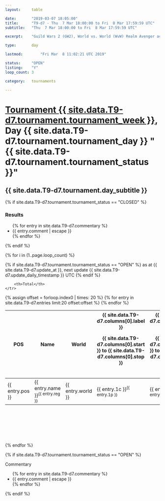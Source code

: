 ```yaml
---
layout: 	table

date: 		"2019-03-07 18:05:00"
title: 		"T9-d7 - Thu  7 Mar 18:00:00 to Fri  8 Mar 17:59:59 UTC"
subtitle: 	"Thu  7 Mar 18:00:00 to Fri  8 Mar 17:59:59 UTC"

excerpt:    "Guild Wars 2 (GW2), World vs. World (WvW) Realm Avenger achivement Tournament. \"Every Kill Counts\""

type:       day

lastmod: 		"Fri Mar  8 11:02:21 UTC 2019"

status:     "OPEN"
listing:    "Y"
loop_count: 3

category: 	tournaments

---
```

<div class="table_header">
    <h1><a href="{{ site.data.T9-d7.tournament.week_url }}">Tournament {{ site.data.T9-d7.tournament.tournament_week }}</a>, Day {{ site.data.T9-d7.tournament.tournament_day }} "{{ site.data.T9-d7.tournament.tournament_status }}"</h1>
    <h2>{{ site.data.T9-d7.tournament.day_subtitle }}</h2> 
</div>

{% if site.data.T9-d7.tournament.tournament_status == "CLOSED" %} 
<div class="commentary">
  <h3>Results</h3>
  <ul>
    {% for entry in site.data.T9-d7.commentary %}
    <li class="commentary_list">{{ entry.comment | escape }}</li>
    {% endfor %}
  </ul>
</div>
{% endif %}


{% for i in (1..page.loop_count) %}

{% if site.data.T9-d7.tournament.tournament_status == "OPEN" %} 
<span class="table_nextupdate">as at {{ site.data.T9-d7.update_at }}, next update {{ site.data.T9-d7.update_daily_timestamp }} UTC</span> 
{% endif %}

<table class="day_table">
  <colgroup>
    <col style="width:18px">
    <col style="width:55px">
    <col style="width:55px">
    <col style="width:12px">
    <col style="width:12px">
    <col style="width:12px">
    <col style="width:12px">
    <col style="width:12px">
    <col style="width:12px">
    <col style="width:12px">
    <col style="width:12px">
    <col style="width:12px">
    <col style="width:12px">
    <col style="width:12px">
    <col style="width:12px">
    <col style="width:12px">
    <col style="width:12px">
    <col style="width:12px">
    <col style="width:12px">
    <col style="width:12px">
    <col style="width:12px">
    <col style="width:12px">
    <col style="width:12px">
    <col style="width:12px">
    <col style="width:12px">
    <col style="width:12px">
    <col style="width:12px">
    <col style="width:18px">
  </colgroup>  
  <thead>
    <tr>
        <th>POS</th>
        <th class="AlignLeft">Name</th>
        <th class="AlignLeft">World</th>

<th><div class="label">{{ site.data.T9-d7.columns[0].label }}<p class="onhover">{{ site.data.T9-d7.columns[0].start }} to {{ site.data.T9-d7.columns[0].stop }}</p></div>​</th>
<th><div class="label">{{ site.data.T9-d7.columns[1].label }}<p class="onhover">{{ site.data.T9-d7.columns[1].start }} to {{ site.data.T9-d7.columns[1].stop }}</p></div>​</th>
<th><div class="label">{{ site.data.T9-d7.columns[2].label }}<p class="onhover">{{ site.data.T9-d7.columns[2].start }} to {{ site.data.T9-d7.columns[2].stop }}</p></div>​</th>
<th><div class="label">{{ site.data.T9-d7.columns[3].label }}<p class="onhover">{{ site.data.T9-d7.columns[3].start }} to {{ site.data.T9-d7.columns[3].stop }}</p></div>​</th>
<th><div class="label">{{ site.data.T9-d7.columns[4].label }}<p class="onhover">{{ site.data.T9-d7.columns[4].start }} to {{ site.data.T9-d7.columns[4].stop }}</p></div>​</th>
<th><div class="label">{{ site.data.T9-d7.columns[5].label }}<p class="onhover">{{ site.data.T9-d7.columns[5].start }} to {{ site.data.T9-d7.columns[5].stop }}</p></div>​</th>
<th><div class="label">{{ site.data.T9-d7.columns[6].label }}<p class="onhover">{{ site.data.T9-d7.columns[6].start }} to {{ site.data.T9-d7.columns[6].stop }}</p></div>​</th>
<th><div class="label">{{ site.data.T9-d7.columns[7].label }}<p class="onhover">{{ site.data.T9-d7.columns[7].start }} to {{ site.data.T9-d7.columns[7].stop }}</p></div>​</th>
<th><div class="label">{{ site.data.T9-d7.columns[8].label }}<p class="onhover">{{ site.data.T9-d7.columns[8].start }} to {{ site.data.T9-d7.columns[8].stop }}</p></div>​</th>
<th><div class="label">{{ site.data.T9-d7.columns[9].label }}<p class="onhover">{{ site.data.T9-d7.columns[9].start }} to {{ site.data.T9-d7.columns[9].stop }}</p></div>​</th>
<th><div class="label">{{ site.data.T9-d7.columns[10].label }}<p class="onhover">{{ site.data.T9-d7.columns[10].start }} to {{ site.data.T9-d7.columns[10].stop }}</p></div>​</th>

<th><div class="label">{{ site.data.T9-d7.columns[11].label }}<p class="onhover">{{ site.data.T9-d7.columns[11].start }} to {{ site.data.T9-d7.columns[11].stop }}</p></div>​</th>
<th><div class="label">{{ site.data.T9-d7.columns[12].label }}<p class="onhover">{{ site.data.T9-d7.columns[12].start }} to {{ site.data.T9-d7.columns[12].stop }}</p></div>​</th>
<th><div class="label">{{ site.data.T9-d7.columns[13].label }}<p class="onhover">{{ site.data.T9-d7.columns[13].start }} to {{ site.data.T9-d7.columns[13].stop }}</p></div>​</th>
<th><div class="label">{{ site.data.T9-d7.columns[14].label }}<p class="onhover">{{ site.data.T9-d7.columns[14].start }} to {{ site.data.T9-d7.columns[14].stop }}</p></div>​</th>
<th><div class="label">{{ site.data.T9-d7.columns[15].label }}<p class="onhover">{{ site.data.T9-d7.columns[15].start }} to {{ site.data.T9-d7.columns[15].stop }}</p></div>​</th>
<th><div class="label">{{ site.data.T9-d7.columns[16].label }}<p class="onhover">{{ site.data.T9-d7.columns[16].start }} to {{ site.data.T9-d7.columns[16].stop }}</p></div>​</th>
<th><div class="label">{{ site.data.T9-d7.columns[17].label }}<p class="onhover">{{ site.data.T9-d7.columns[17].start }} to {{ site.data.T9-d7.columns[17].stop }}</p></div>​</th>
<th><div class="label">{{ site.data.T9-d7.columns[18].label }}<p class="onhover">{{ site.data.T9-d7.columns[18].start }} to {{ site.data.T9-d7.columns[18].stop }}</p></div>​</th>
<th><div class="label">{{ site.data.T9-d7.columns[19].label }}<p class="onhover">{{ site.data.T9-d7.columns[19].start }} to {{ site.data.T9-d7.columns[19].stop }}</p></div>​</th>
<th><div class="label">{{ site.data.T9-d7.columns[20].label }}<p class="onhover">{{ site.data.T9-d7.columns[20].start }} to {{ site.data.T9-d7.columns[20].stop }}</p></div>​</th>

<th><div class="label">{{ site.data.T9-d7.columns[21].label }}<p class="onhover">{{ site.data.T9-d7.columns[21].start }} to {{ site.data.T9-d7.columns[21].stop }}</p></div>​</th>
<th><div class="label">{{ site.data.T9-d7.columns[22].label }}<p class="onhover">{{ site.data.T9-d7.columns[22].start }} to {{ site.data.T9-d7.columns[22].stop }}</p></div>​</th>
<th><div class="label">{{ site.data.T9-d7.columns[23].label }}<p class="onhover">{{ site.data.T9-d7.columns[23].start }} to {{ site.data.T9-d7.columns[23].stop }}</p></div>​</th>

        <th>Total</th>
    </tr>
  </thead>
  {% assign offset = forloop.index0 | times: 20 %}
<tbody>
{% for entry in site.data.T9-d7.entries limit:20 offset:offset %}
  <tr>
    <td class="pl{{ entry.pos }}">{{ entry.pos }}</td>
    <td class="AlignLeft">{{ entry.name }}<sup>{{ entry.reg }}</sup></td>
    <td class="AlignLeft">{{ entry.world }}</td>
    <td class="pl{{ entry.1p }}">{{ entry.1c }}<sup>{{ entry.1p }}</sup></td>
    <td class="pl{{ entry.2p }}">{{ entry.2c }}<sup>{{ entry.2p }}</sup></td>
    <td class="pl{{ entry.3p }}">{{ entry.3c }}<sup>{{ entry.3p }}</sup></td>
    <td class="pl{{ entry.4p }}">{{ entry.4c }}<sup>{{ entry.4p }}</sup></td>
    <td class="pl{{ entry.5p }}">{{ entry.5c }}<sup>{{ entry.5p }}</sup></td>
    <td class="pl{{ entry.6p }}">{{ entry.6c }}<sup>{{ entry.6p }}</sup></td>
    <td class="pl{{ entry.7p }}">{{ entry.7c }}<sup>{{ entry.7p }}</sup></td>
    <td class="pl{{ entry.8p }}">{{ entry.8c }}<sup>{{ entry.8p }}</sup></td>
    <td class="pl{{ entry.9p }}">{{ entry.9c }}<sup>{{ entry.9p }}</sup></td>
    <td class="pl{{ entry.10p }}">{{ entry.10c }}<sup>{{ entry.10p }}</sup></td>
    <td class="pl{{ entry.11p }}">{{ entry.11c }}<sup>{{ entry.11p }}</sup></td>
    <td class="pl{{ entry.12p }}">{{ entry.12c }}<sup>{{ entry.12p }}</sup></td>
    <td class="pl{{ entry.13p }}">{{ entry.13c }}<sup>{{ entry.13p }}</sup></td>
    <td class="pl{{ entry.14p }}">{{ entry.14c }}<sup>{{ entry.14p }}</sup></td>
    <td class="pl{{ entry.15p }}">{{ entry.15c }}<sup>{{ entry.15p }}</sup></td>
    <td class="pl{{ entry.16p }}">{{ entry.16c }}<sup>{{ entry.16p }}</sup></td>
    <td class="pl{{ entry.17p }}">{{ entry.17c }}<sup>{{ entry.17p }}</sup></td>
    <td class="pl{{ entry.18p }}">{{ entry.18c }}<sup>{{ entry.18p }}</sup></td>
    <td class="pl{{ entry.19p }}">{{ entry.19c }}<sup>{{ entry.19p }}</sup></td>
    <td class="pl{{ entry.20p }}">{{ entry.20c }}<sup>{{ entry.20p }}</sup></td>
    <td class="pl{{ entry.21p }}">{{ entry.21c }}<sup>{{ entry.21p }}</sup></td>
    <td class="pl{{ entry.22p }}">{{ entry.22c }}<sup>{{ entry.22p }}</sup></td>
    <td class="pl{{ entry.23p }}">{{ entry.23c }}<sup>{{ entry.23p }}</sup></td>
    <td class="pl{{ entry.24p }}">{{ entry.24c }}<sup>{{ entry.24p }}</sup></td>
    <td>{{ entry.total }}</td>
  </tr>
{% endfor %}  
</tbody>
</table>
<div class="leaderboard">
  <script async src="//pagead2.googlesyndication.com/pagead/js/adsbygoogle.js"></script>
  <!-- 728x90 -->
  <ins class="adsbygoogle"
       style="display:inline-block;width:728px;height:90px"
       data-ad-client="ca-pub-3274917281288240"
       data-ad-slot="3870538733"></ins>
  <script>
  (adsbygoogle = window.adsbygoogle || []).push({});
  </script>    
</div>
<br />
{% endfor %}

{% if site.data.T9-d7.tournament.tournament_status == "OPEN" %} 
<div class="commentary">
  <span class="commentary_title">Commentary</span>
  <ul>
    {% for entry in site.data.T9-d7.commentary %}
    <li class="commentary_list">{{ entry.comment | escape }}</li>
    {% endfor %}
  </ul>
</div>
{% endif %}


